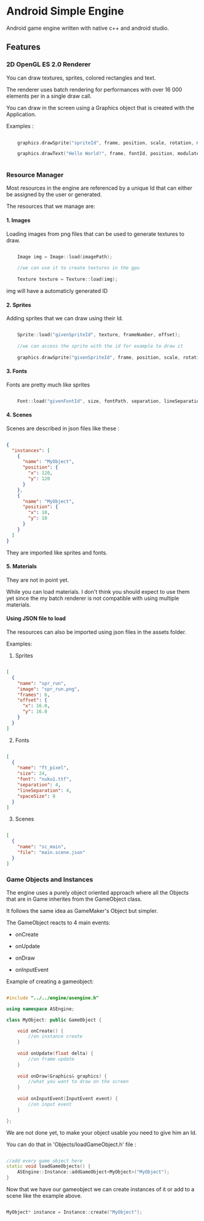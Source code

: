 # Android Simple Engine

Android game engine written with native c++ and android studio.

## Features


### 2D OpenGL ES 2.0 Renderer

You can draw textures, sprites, colored rectangles and text.

The renderer uses batch rendering for performances with over 16 000 elements per in a single draw call.

You can draw in the screen using a Graphics object that is created with the Application.

Examples : 

````cpp
 
    graphics.drawSprite("spriteId", frame, position, scale, rotation, modulate);

    graphics.drawText("Hello World!", frame, fontId, position, modulate);
  
````

### Resource Manager

Most resources in the engine are referenced by a unique Id that can either be assigned by the user or generated.

The resources that we manage are:


#### 1. Images

Loading images from png files that can be used to generate textures to draw.

````cpp

    Image img = Image::load(imagePath);
    
    //we can use it to create textures in the gpu
    
    Texture texture = Texture::load(img);

````

img will have a automaticly generated ID

#### 2. Sprites

Adding sprites that we can draw using their Id.

````cpp

    Sprite::load("givenSpriteId", texture, frameNumber, offset);
    
    //we can access the sprite with the id for example to draw it
    
    graphics.drawSprite("givenSpriteId", frame, position, scale, rotation, modulate);

````

#### 3. Fonts

Fonts are pretty much like sprites

````cpp

    Font::load("givenFontId", size, fontPath, separation, lineSeparation, spaceSize);

````

#### 4. Scenes

Scenes are described in json files like these :

````json

{
  "instances": [
    {
      "name": "MyObject",
      "position": {
        "x": 120,
        "y": 120
      }
    },
    {
      "name": "MyObject",
      "position": {
        "x": 10,
        "y": 10
      }
    }
  ]
}

````

They are imported like sprites and fonts.

#### 5. Materials

They are not in point yet. 

While you can load materials. I don't think you should expect to use them yet since the my batch renderer is not compatible with using multiple materials.

#### Using JSON file to load 

The resources can also be imported using json files in the assets folder.

Examples:

1. Sprites

````json

[
  {
    "name": "spr_run",
    "image": "spr_run.png",
    "frames": 6,
    "offset": {
      "x": 16.0,
      "y": 16.0
    }
  }
]

````

2. Fonts

````json

[
  {
    "name": "ft_pixel",
    "size": 24,
    "font": "nuku1.ttf",
    "separation": 4,
    "lineSeparation": 4,
    "spaceSize": 8
  }
]

````

3. Scenes

````json

[
  {
    "name": "sc_main",
    "file": "main.scene.json"
  }
]

````


### Game Objects and Instances

The engine uses a purely object oriented approach where all the Objects that are in Game inherites from the GameObject class.

It follows the same idea as GameMaker's Object but simpler.

The GameObject reacts to 4 main events:

- onCreate

- onUpdate

- onDraw

- onInputEvent

Example of creating a gameobject:

````cpp

#include "../../engine/asengine.h"

using namespace ASEngine;

class MyObject: public GameObject {

	void onCreate() {
        //on instance create
    }
    
	void onUpdate(float delta) {
        //on frame update
    }
    
	void onDraw(Graphics& graphics) {
        //what you want to draw on the screen
    }
    
	void onInputEvent(InputEvent event) {
        //on input event
    }

};

````

We are not done yet, to make your object usable you need to give him an Id.

You can do that in 'Objects/loadGameObject.h' file :

````cpp

//add every game object here
static void loadGameObjects() {
	ASEngine::Instance::addGameObject<MyObject>("MyObject");
}

````

Now that we have our gameobject we can create instances of it or add to a scene like the example above.

````cpp

MyObject* instance = Instance::create("MyObject");

````


